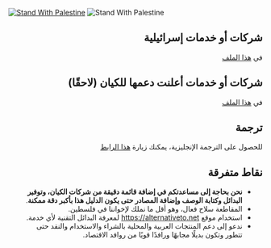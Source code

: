 [![Stand With Palestine](https://raw.githubusercontent.com/TheBSD/StandWithPalestine/main/banner-no-action.svg)](https://TheBSD.github.io/StandWithPalestine/)
![Stand With Palestine](https://github.com/TheBSD/poykott/blob/main/assets/images/banner.jpg?raw=true)

<div dir='rtl' align='right'>

## شركات أو خدمات إسرائيلية

في
[هذا الملف](./israel-companies-services.json)

## شركات أو خدمات أعلنت دعمها للكيان (لاحقًا)

في
[هذا الملف](./companies-support-isreal.json)

## ترجمة

للحصول على الترجمة الإنجليزية، يمكنك زيارة [هذا الرابط](./README.en.md)

## نقاط متفرقة

- **نحن بحاجة إلى مساعدتكم في إضافة قائمة دقيقة من شركات الكيان، وتوفير البدائل وكتابة الوصف وإضافة المصادر حتى يكون الدليل هذا بأكبر دقة ممكنة**.
- المقاطعة سلاح فعال، وهو أقل ما نملك لإخواننا في فلسطين.
- استخدام موقع https://alternativeto.net لمعرفة البدائل التقنية لأي خدمة.
- ندعو إلى دعم المنتجات العربية والمحلية بالشراء والاستخدام والنقد حتى تتطور وتكون بديلًا مجابهًا ورافدًا قويًا من روافد الاقتصاد.
